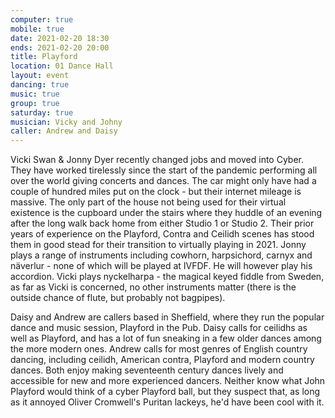 ```yaml
---
computer: true
mobile: true
date: 2021-02-20 18:30
ends: 2021-02-20 20:00
title: Playford
location: 01 Dance Hall
layout: event
dancing: true
music: true
group: true
saturday: true
musician: Vicky and Johny
caller: Andrew and Daisy
---
```

Vicki Swan & Jonny Dyer recently changed jobs and moved into Cyber. They have worked tirelessly since the start of the pandemic performing all over the world giving concerts and dances. The car might only have had a couple of hundred miles put on the clock - but their internet mileage is massive. The only part of the house not being used for their virtual existence is the cupboard under the stairs where they huddle of an evening after the long walk back home from either Studio 1 or Studio 2. Their prior years of experience on the Playford, Contra and Ceilidh scenes has stood them in good stead for their transition to virtually playing in 2021. Jonny plays a range of instruments including cowhorn, harpsichord, carnyx and näverlur - none of which will be played at IVFDF. He will however play his accordion. Vicki plays nyckelharpa - the magical keyed fiddle from Sweden, as far as Vicki is concerned, no other instruments matter (there is the outside chance of flute, but probably not bagpipes).

Daisy and Andrew are callers based in Sheffield, where they run the popular dance and music session, Playford in the Pub. Daisy calls for ceilidhs as well as Playford, and has a lot of fun sneaking in a few older dances among the more modern ones. Andrew calls for most genres of
English country dancing, including ceilidh, American contra, Playford and modern country dances. Both enjoy making seventeenth century dances lively and accessible for new and more experienced dancers. Neither know what John Playford would think of a cyber Playford ball, but they suspect
that, as long as it annoyed Oliver Cromwell's Puritan lackeys, he'd have been cool with it.

